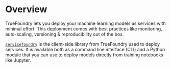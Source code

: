 # Overview

TrueFoundry lets you deploy your machine learning models as services with minimal effort. This deployment comes with best practices like monitoring, auto-scaling, versioning & reproducibility out of the box.

[`servicefoundry`](https://pypi.org/project/servicefoundry/) is the client-side library from TrueFoundry used to deploy services. It is available both as a command line interface (CLI) and a Python module that you can use to deploy models directly from training notebooks like Jupyter.
